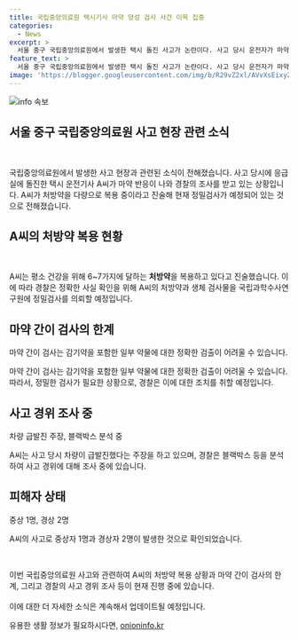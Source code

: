 ```yaml
---
title: 국립중앙의료원 택시기사 마약 양성 검사 사건 이목 집중
categories:
  - News
excerpt: >
  서울 중구 국립중앙의료원에서 발생한 택시 돌진 사고가 논란이다. 사고 당시 운전자가 마약 양성 반응을 보였고, 3명을 중상으로 만들었다. 운전자는 이전부터 다량의 처방약을 복용 중이었으며, 경찰은 정밀검사를 실시할 예정이다. 운전자는 급발진을 주장하고 있지만, 경찰은 블랙박스 등을 통해 사고 경위를 조사 중이다.
feature_text: >
  서울 중구 국립중앙의료원에서 발생한 택시 돌진 사고가 논란이다. 사고 당시 운전자가 마약 양성 반응을 보였고, 3명을 중상으로 만들었다. 운전자는 이전부터 다량의 처방약을 복용 중이었으며, 경찰은 정밀검사를 실시할 예정이다. 운전자는 급발진을 주장하고 있지만, 경찰은 블랙박스 등을 통해 사고 경위를 조사 중이다.
image: 'https://blogger.googleusercontent.com/img/b/R29vZ2xl/AVvXsEixyZcFfHzMRdzZMjFBmAUKJYCLCGyLL1o632UiGVXcaFdKo_bkvkuCioo0uUKlGfBVcT3P84aROyZIXSBEx3Aw5nCQ3pTgDom1WDC4m8eifvWiAmWEEVb4x6G_l8C0QH225ldMjyaFvpxGEBGNO37VmDTDMHGhJPq73UglMfDca1-0aw/s1600/blogspot.png'
---
```


<p><img src="https://blogger.googleusercontent.com/img/b/R29vZ2xl/AVvXsEixyZcFfHzMRdzZMjFBmAUKJYCLCGyLL1o632UiGVXcaFdKo_bkvkuCioo0uUKlGfBVcT3P84aROyZIXSBEx3Aw5nCQ3pTgDom1WDC4m8eifvWiAmWEEVb4x6G_l8C0QH225ldMjyaFvpxGEBGNO37VmDTDMHGhJPq73UglMfDca1-0aw/s1600/blogspot.png" alt="info 속보" /></p>

<h2 data-ke-size="size26">서울 중구 국립중앙의료원 사고 현장 관련 소식</h2>

<p data-ke-size="size16">&nbsp;</p>

<p>국립중앙의료원에서 발생한 사고 현장과 관련된 소식이 전해졌습니다. 사고 당시에 응급실에 돌진한 택시 운전기사 A씨가 마약 반응이 나와 경찰의 조사를 받고 있는 상황입니다. A씨가 처방약을 다량으로 복용 중이라고 진술해 현재 정밀검사가 예정되어 있는 것으로 전해졌습니다.</p>

<h2 data-ke-size="size26">A씨의 처방약 복용 현황</h2>

<p data-ke-size="size16">&nbsp;</p>

<p>A씨는 평소 건강을 위해 6~7가지에 달하는 <b>처방약</b>을 복용하고 있다고 진술했습니다. 이에 따라 경찰은 정확한 사실 확인을 위해 A씨의 처방약과 생체 검사물을 국립과학수사연구원에 정밀검사를 의뢰할 예정입니다.</p>

<h2 data-ke-size="size26">마약 간이 검사의 한계</h2>

<p data-ke-size="size16">마약 간이 검사는 감기약을 포함한 일부 약물에 대한 정확한 검출이 어려울 수 있습니다.</p>

<p>마약 간이 검사는 감기약을 포함한 일부 약물에 대한 정확한 검출이 어려울 수 있습니다. 따라서, 정밀한 검사가 필요한 상황으로, 경찰은 이에 대한 조치를 취할 예정입니다.</p>

<h2 data-ke-size="size26">사고 경위 조사 중</h2>

<p data-ke-size="size16">차량 급발진 주장, 블랙박스 분석 중</p>

<p>A씨는 사고 당시 차량이 급발진했다는 주장을 하고 있으며, 경찰은 블랙박스 등을 분석하여 사고 경위에 대해 조사 중에 있습니다.</p>

<h2 data-ke-size="size26">피해자 상태</h2>

<p data-ke-size="size16">중상 1명, 경상 2명</p>

<p>A씨의 사고로 중상자 1명과 경상자 2명이 발생한 것으로 확인되었습니다.</p>

<p data-ke-size="size16">&nbsp;</p>

<p>이번 국립중앙의료원 사고와 관련하여 A씨의 처방약 복용 상황과 마약 간이 검사의 한계, 그리고 경찰의 사고 경위 조사 등이 현재 진행 중에 있습니다.<br><br> 이에 대한 더 자세한 소식은 계속해서 업데이트될 예정입니다.</p>
유용한 생활 정보가 필요하시다면, <a href="https://onioninfo.kr" rel="dofollow">onioninfo.kr</a>


